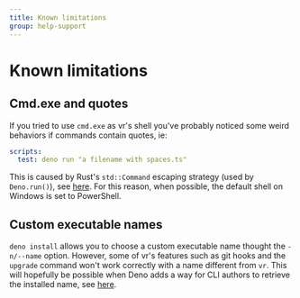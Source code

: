 ```yaml
---
title: Known limitations
group: help-support
---
```

# Known limitations

## Cmd.exe and quotes

If you tried to use `cmd.exe` as vr's shell you've probably noticed some weird behaviors if commands contain quotes, ie:

```yaml
scripts:
  test: deno run "a filename with spaces.ts"
```

This is caused by Rust's `std::Command` escaping strategy (used by `Deno.run()`), see
[here](https://github.com/rust-lang/rust/issues/29494). For this reason, when possible, the default shell on Windows is
set to PowerShell.

## Custom executable names

`deno install` allows you to choose a custom executable name thought the `-n/--name` option. However, some of vr's
features such as git hooks and the `upgrade` command won't work correctly with a name different from `vr`.
This will hopefully be possible when Deno adds a way for CLI authors to retrieve the installed name, see
[here](https://github.com/denoland/deno/issues/5725).
